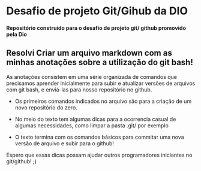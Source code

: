 # Desafio de projeto Git/Gihub da DIO 



#### Repositório construído para o desafio de projeto git/ github promovido pela Dio

## Resolvi Criar um arquivo markdown com as minhas anotações sobre a utilização do git bash!


 As anotações consistem em uma série organizada de comandos que precisamos aprender inicialmente para subir e atualizar versões de arquivos com git bash, e enviá-las para nosso repositório no github. 

- Os primeiros comandos indicados no arquivo são para a criação de um novo repositório do zero. 

- No meio do texto tem algumas dicas para a ocorrencia casual de algumas necessidades, como limpar a pasta .git/ por exemplo 

- O texto termina com os comandos básicos para commitar uma nova versão de arquivo e subir para o github!


Espero que essas dicas possam ajudar outros programadores iniciantes no git/github! ;)

